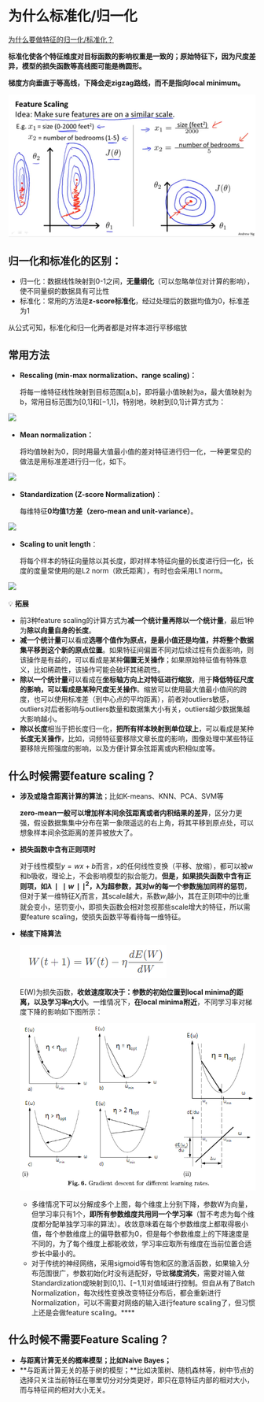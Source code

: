 # 为什么标准化/归一化

[为什么要做特征的归一化/标准化？](https://mp.weixin.qq.com/s/SBYqggM5zrau6yLeeVkdTw)

**标准化使各个特征维度对⽬标函数的影响权重是⼀致的；原始特征下，因为尺度差异，模型的损失函数等高线图可能是椭圆形。**

**梯度方向垂直于等高线，下降会走zigzag路线，而不是指向local minimum。**

![Untitled](https://github.com/xucong1018/xucong1018.github.io/blob/master/img/为什么标准化归一化/Untitled.png?raw=true)

## 归一化和标准化的区别：

- 归一化：数据线性映射到0-1之间，**无量纲化**（可以忽略单位对计算的影响），使不同量纲的数据具有可比性
- 标准化：常用的方法是**z-score标准化**，经过处理后的数据均值为0，标准差为1

从公式可知，标准化和归一化两者都是对样本进行平移缩放

## 常用方法

- **Rescaling (min-max normalization、range scaling)：**
    
    将每一维特征线性映射到目标范围[a,b]，即将最小值映射为a，最大值映射为b，常用目标范围为[0,1]和[−1,1]，特别地，映射到[0,1]计算方式为：
    

![](https://mmbiz.qpic.cn/mmbiz_png/jupejmznDC8EFOZCndd2SXChnLGan8b2rkJlnTEgpwR2ej1uTBmMniawdIT5tFq9AIeWdJTR1ULDcTpy4dWKL5g/640?wx_fmt=png&random=0.24063842088854037&random=0.06423164059919051&random=0.39807915990488363&random=0.616354439638384&random=0.9187608790400732&random=0.9234645215000226&random=0.4516069917463543&wxfrom=5&wx_lazy=1&wx_co=1)

- **Mean normalization：**
    
    将均值映射为0，同时用最大值最小值的差对特征进行归一化，一种更常见的做法是用标准差进行归一化，如下。
    

![](https://mmbiz.qpic.cn/mmbiz_png/jupejmznDC8EFOZCndd2SXChnLGan8b2LyEAhWW02D3M7ZrfQcugho5QhNqv47icfTVRicTs8cEI1dcq0MUvs17g/640?wx_fmt=png&random=0.1842320918103557&random=0.2658764103376916&random=0.21219714055175554&random=0.733935352595593&random=0.6358706523054567&random=0.4123771707583852&random=0.08771318372005288&wxfrom=5&wx_lazy=1&wx_co=1)

- **Standardization (Z-score Normalization)**：
    
    每维特征**0均值1方差（zero-mean and unit-variance）**。
    

![](https://mmbiz.qpic.cn/mmbiz_png/jupejmznDC8EFOZCndd2SXChnLGan8b2qyqj3W3qRBMwxpyQ9DTh17gaZdSq0Lx7OWeWO9KywpXscmuJGPAibZw/640?wx_fmt=png&random=0.7896024264053698&random=0.6638980219481698&random=0.10141251859427847&random=0.0730639058719591&random=0.9932525984034883&random=0.7720234723677115&random=0.9054979195693231&wxfrom=5&wx_lazy=1&wx_co=1)

- **Scaling to unit length**：
    
    将每个样本的特征向量除以其长度，即对样本特征向量的长度进行归一化，长度的度量常使用的是L2 norm（欧氏距离），有时也会采用L1 norm。
    

![](https://mmbiz.qpic.cn/mmbiz_png/jupejmznDC8EFOZCndd2SXChnLGan8b2FvgsQMc88nMbCNbu1fcT6JaGaibRrbYLcIibVJdjlWYYib1q5NSnAlUaQ/640?wx_fmt=png&random=0.5827931688312142&random=0.5288670559073372&random=0.49151166062407103&random=0.4932580995682805&random=0.8050215926931332&random=0.3504147480821982&random=0.5120308933235631&wxfrom=5&wx_lazy=1&wx_co=1)

💡 **拓展**

- 前3种feature scaling的计算方式为**减一个统计量再除以一个统计量**，最后1种为**除以向量自身的长度**。
- **减一个统计量**可以看成**选哪个值作为原点，是最小值还是均值，并将整个数据集平移到这个新的原点位置**。如果特征间偏置不同对后续过程有负面影响，则该操作是有益的，可以看成是某种**偏置无关操作**；如果原始特征值有特殊意义，比如稀疏性，该操作可能会破坏其稀疏性。
- **除以一个统计量**可以看成在**坐标轴方向上对特征进行缩放**，用于**降低特征尺度的影响，可以看成是某种尺度无关操作**。缩放可以使用最大值最小值间的跨度，也可以使用标准差（到中心点的平均距离），前者对outliers敏感，outliers对后者影响与outliers数量和数据集大小有关，outliers越少数据集越大影响越小。
- **除以长度**相当于把长度归一化，**把所有样本映射到单位球上**，可以看成是某种**长度无关操作**，比如，词频特征要移除文章长度的影响，图像处理中某些特征要移除光照强度的影响，以及方便计算余弦距离或内积相似度等。

## **什么时候需要feature scaling？**

- **涉及或隐含距离计算的算法**；比如K-means、KNN、PCA、SVM等
    
    **zero-mean一般可以增加样本间余弦距离或者内积结果的差异**，区分力更强，假设数据集集中分布在第一象限遥远的右上角，将其平移到原点处，可以想象样本间余弦距离的差异被放大了。
    
- **损失函数中含有正则项时**
    
    对于线性模型$y=wx+b$而言，x的任何线性变换（平移、放缩），都可以被w和b吸收，理论上，不会影响模型的拟合能力。**但是，如果损失函数中含有正则项，如$λ∣∣w∣∣^2$，λ为超参数，其对w的每一个参数施加同样的惩罚**，但对于某一维特征$X_i$而言，其scale越大，系数$w_i$越小，其在正则项中的比重就会变小，惩罚变小，即损失函数会相对忽视那些scale增大的特征，所以需要feature scaling，使损失函数平等看待每一维特征。
    
- **梯度下降算法**
    
    ![Untitled](https://github.com/xucong1018/xucong1018.github.io/blob/master/img/为什么标准化归一化/Untitled%201.png?raw=true)
    
    E(W)为损失函数，**收敛速度取决于：参数的初始位置到local minima的距离，以及学习率η大小**。一维情况下，**在local minima附近**，不同学习率对梯度下降的影响如下图所示：
    
    ![Untitled](https://github.com/xucong1018/xucong1018.github.io/blob/master/img/为什么标准化归一化/Untitled%202.png?raw=true)
    
    - 多维情况下可以分解成多个上图，每个维度上分别下降，参数W为向量，但学习率只有1个，**即所有参数维度共用同一个学习率**（暂不考虑为每个维度都分配单独学习率的算法）。收敛意味着在每个参数维度上都取得极小值，每个参数维度上的偏导数都为0，但是每个参数维度上的下降速度是不同的，为了每个维度上都能收敛，学习率应取所有维度在当前位置合适步长中最小的。
    - 对于传统的神经网络，采用sigmoid等有饱和区的激活函数，如果输入分布范围很广，参数初始化时没有适配好，导致**梯度消失**，需要对输入做Standardization或映射到[0,1]、[−1,1]对值域进行控制。但自从有了Batch Normalization，每次线性变换改变特征分布后，都会重新进行Normalization，可以不需要对网络的输入进行feature scaling了，但习惯上还是会做feature scaling。****

## **什么时候不需要Feature Scaling？**

- **与距离计算无关的概率模型；比如Naive Bayes；**
- **与距离计算无关的基于树的模型；**比如决策树、随机森林等，树中节点的选择只关注当前特征在哪里切分对分类更好，即只在意特征内部的相对大小，而与特征间的相对大小无关。